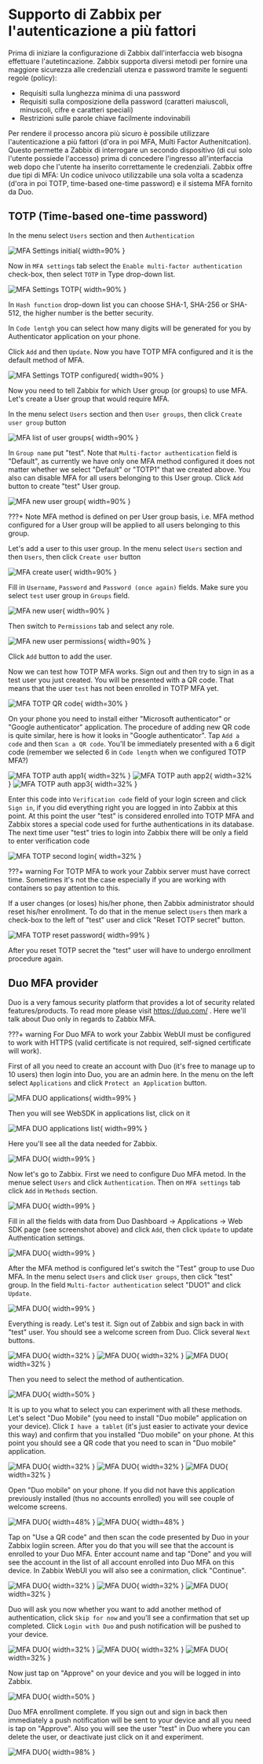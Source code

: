 # Supporto di Zabbix per l'autenticazione a più fattori

Prima di iniziare la configurazione di Zabbix dall'interfaccia web bisogna effettuare l'autetincazione. Zabbix supporta diversi metodi per fornire una maggiore sicurezza alle credenziali utenza e password tramite le seguenti regole (policy):

- Requisiti sulla lunghezza minima di una password
- Requisiti sulla composizione della password (caratteri maiuscoli, minuscoli, cifre e caratteri speciali)
- Restrizioni sulle parole chiave facilmente indovinabili

Per rendere il processo ancora più sicuro è possibile utilizzare l'autenticazione a più fattori (d'ora in poi MFA, Multi Factor Authenitcation). Questo permette a Zabbix di interrogare un secondo dispositivo (di cui solo l'utente possiede l'accesso) prima di concedere l'ingresso all'interfaccia web dopo che l'utente ha inserito correttamente le credenziali. Zabbix offre due tipi di MFA: Un codice univoco utilizzabile una sola volta a scadenza (d'ora in poi TOTP, time-based one-time password) e il sistema MFA fornito da Duo.

## TOTP (Time-based one-time password)

In the menu select ```Users``` section and then ```Authentication```

![MFA Settings initial](image/mfa_settings_initial.png){ width=90% }

Now in ```MFA settings``` tab select the ```Enable multi-factor authentication``` check-box, then select ```TOTP``` in Type drop-down list.

![MFA Settings TOTP](image/mfa_settings_TOTP_new.png){ width=90% }

In ```Hash function``` drop-down list you can choose SHA-1, SHA-256 or SHA-512, the higher number is the better security.

In ```Code lentgh``` you can select how many digits will be generated for you by Authenticator application on your phone.

Click ```Add``` and then ```Update```. Now you have TOTP MFA configured and it is the default method of MFA.

![MFA Settings TOTP configured](image/mfa_settings_TOTP_configured.png){ width=90% }

Now you need to tell Zabbix for which User group (or groups) to use MFA. Let's create a User group that would require MFA.

In the menu select ```Users``` section and then ```User groups```, then click ```Create user group``` button

![MFA list of user groups](image/mfa_create_user_groups.png){ width=90% }

In ```Group name``` put "test". Note that ```Multi-factor authentication``` field is "Default", as currently we have only one MFA method configured it does not matter whether we select "Default" or "TOTP1" that we created above. You also can disable MFA for all users belonging to this User group. Click ```Add``` button to create "test" User group.

![MFA new user group](image/mfa_new_user_group.png){ width=90% }

???+ Note
    MFA method is defined on per User group basis, i.e. MFA method configured for a User group will be applied to all users belonging to this group.

Let's add a user to this user group. In the menu select ```Users``` section and then ```Users```, then click ```Create user``` button

![MFA create user](image/mfa_create_user.png){ width=90% }

Fill in ```Username```, ```Password``` and ```Password (once again)``` fields. Make sure you select ```test``` user group in ```Groups``` field.

![MFA new user](image/mfa_new_user.png){ width=90% }

Then switch to ```Permissions``` tab and select any role.

![MFA new user permissions](image/mfa_new_user_permissions.png){ width=90% }

Click ```Add``` button to add the user.

Now we can test how TOTP MFA works. Sign out and then try to sign in as a test user you just created. You will be presented with a QR code. That means that the user ```test``` has not been enrolled in TOTP MFA yet.

![MFA TOTP QR code](image/mfa_totp_qr_code.png){ width=30% }

On your phone you need to install either "Microsoft authenticator" or "Google authenticator" application. The procedure of adding new QR code is quite similar, here is how it looks in "Google authenticator". Tap ```Add a code``` and then ```Scan a QR code```. You'll be immediately presented with a 6 digit code (remember we selected 6 in ```Code length``` when we configured TOTP MFA?)

![MFA TOTP auth app1](image/mfa_totp_auth_app1.png){ width=32% }
![MFA TOTP auth app2](image/mfa_totp_auth_app2.png){ width=32% }
![MFA TOTP auth app3](image/mfa_totp_auth_app3.png){ width=32% }

Enter this code into ```Verification code``` field of your login screen and click ```Sign in```, if you did everything right you are logged in into Zabbix at this point. At this point the user "test" is considered enrolled into TOTP MFA and Zabbix stores a special code used for furthe authentications in its database. The next time user "test" tries to login into Zabbix there will be only a field to enter verification code

![MFA TOTP second login](image/mfa_totp_second_login.png){ width=32% }

???+ warning
    For TOTP MFA to work your Zabbix server must have correct time. Sometimes it's not the case especially if you are working with containers so pay attention to this.

If a user changes (or loses) his/her phone, then Zabbix administrator should reset his/her enrollment. To do that in the menue select ```Users``` then mark a check-box to the left of "test" user and click "Reset TOTP secret" button.

![MFA TOTP reset password](image/mfa_totp_reset_password.png){ width=99% }

After you reset TOTP secret the "test" user will have to undergo enrollment procedure again.

## Duo MFA provider

 Duo is a very famous security platform that provides a lot of security related features/products. To read more please visit https://duo.com/ . Here we'll talk about Duo only in regards to Zabbix MFA.

???+ warning
    For Duo MFA to work your Zabbix WebUI must be configured to work with HTTPS (valid certificate is not required, self-signed certificate will work).

First of all you need to create an account with Duo (it's free to manage up to 10 users) then login into Duo, you are an admin here. In the menu on the left select ```Applications``` and click ```Protect an Application``` button.

![MFA DUO applications](image/mfa_duo_applications.png){ width=99% }

Then you will see WebSDK in applications list, click on it

![MFA DUO applications list](image/mfa_duo_applications_list.png){ width=99% }

Here you'll see all the data needed for Zabbix.

![MFA DUO ](image/mfa_duo_data.png){ width=99% }

Now let's go to Zabbix. First we need to configure Duo MFA metod. In the menue select ```Users``` and click ```Authentication```. Then on ```MFA settings``` tab click ```Add``` in ```Methods``` section.

![MFA DUO ](image/mfa_duo_add_method.png){ width=99% }

Fill in all the fields with data from Duo Dashboard -> Applications -> Web SDK page (see screenshot above) and click ```Add```, then click ```Update``` to update Authentication settings.

![MFA DUO ](image/mfa_duo_method_data.png){ width=99% }

After the MFA method is configured let's switch the "Test" group to use Duo MFA. In the menu select ```Users``` and click ```User groups```, then click "test" group. In the field ```Multi-factor authentication``` select "DUO1" and click ```Update```.

![MFA DUO ](image/mfa_duo_user_group.png){ width=99% }

Everything is ready. Let's test it. Sign out of Zabbix and sign back in with "test" user. You should see a welcome screen from Duo. Click several ```Next``` buttons.
 
![MFA DUO ](image/mfa_duo_welcome.png){ width=32% }
![MFA DUO ](image/mfa_duo_welcome1.png){ width=32% }
![MFA DUO ](image/mfa_duo_welcome2.png){ width=32% }

Then you need to select the method of authentication.

![MFA DUO ](image/mfa_duo_auth_method.png){ width=50% }

It is up to you what to select you can experiment with all these methods. Let's select "Duo Mobile" (you need to install "Duo mobile" application on your device). Click ```I have a tablet``` (it's just easier to activate your device this way) and confirm that you installed "Duo mobile" on your phone. At this point you should see a QR code that you need to scan in "Duo mobile" application.

![MFA DUO ](image/mfa_duo_duo_app.png){ width=32% }
![MFA DUO ](image/mfa_duo_confirm_app_installed.png){ width=32% }
![MFA DUO ](image/mfa_duo_scan_qr.png){ width=32% }

Open "Duo mobile" on your phone. If you did not have this application previously installed (thus no accounts enrolled) you will see couple of welcome screens.

![MFA DUO ](image/mfa_duo_phone_welcome.png){ width=48% }
![MFA DUO ](image/mfa_duo_phone_add_account.png){ width=48% }

Tap on "Use a QR code" and then scan the code presented by Duo in your Zabbix logiin screen. After you do that you will see that the account is enrolled to your Duo MFA. Enter account name and tap "Done" and you will see the account in the list of all account enrolled into Duo MFA on this device. In Zabbix WebUI you will also see a conirmation, click "Continue".

![MFA DUO ](image/mfa_duo_phone_account_added.png){ width=32% }
![MFA DUO ](image/mfa_duo_phone_accounts.png){ width=32% }
![MFA DUO ](image/mfa_duo_enrollement_confirmation.png){ width=32% }

Duo will ask you now whether you want to add another method of authentication, click ```Skip for now``` and you'll see a confirmation that set up completed. Click ```Login with Duo``` and push notification will be pushed to your device.

![MFA DUO ](image/mfa_duo_another_method.png){ width=32% }
![MFA DUO ](image/mfa_duo_setup_completed.png){ width=32% }
![MFA DUO ](image/mfa_duo_push_sent.png){ width=32% }

Now just tap on "Approve" on your device and you will be logged in into Zabbix.

![MFA DUO ](image/mfa_duo_phone_push_notification.png){ width=50% }

Duo MFA enrollment complete. If you sign out and sign in back then immediately a push notification will be sent to your device and all you need is tap on "Approve". Also you will see the user "test" in Duo where you can delete the user, or deactivate just click on it and experiment.

![MFA DUO ](image/mfa_duo_users.png){ width=98% }

